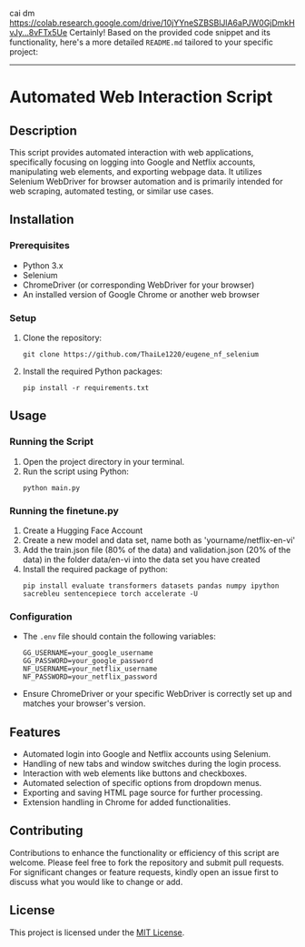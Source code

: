 cai
dm
https://colab.research.google.com/drive/10jYYneSZBSBlJlA6aPJW0GjDmkHvJy...8vFTx5Ue
Certainly! Based on the provided code snippet and its functionality, here's a more detailed `README.md` tailored to your specific project:

---

# Automated Web Interaction Script

## Description
This script provides automated interaction with web applications, specifically focusing on logging into Google and Netflix accounts, manipulating web elements, and exporting webpage data. It utilizes Selenium WebDriver for browser automation and is primarily intended for web scraping, automated testing, or similar use cases.

## Installation

### Prerequisites
- Python 3.x
- Selenium
- ChromeDriver (or corresponding WebDriver for your browser)
- An installed version of Google Chrome or another web browser

### Setup
1. Clone the repository:
   ```
   git clone https://github.com/ThaiLe1220/eugene_nf_selenium
   ```
2. Install the required Python packages:
   ```
   pip install -r requirements.txt
   ```

## Usage

### Running the Script
1. Open the project directory in your terminal.
2. Run the script using Python:
   ```
   python main.py
   ```

### Running the finetune.py
1. Create a Hugging Face Account
2. Create a new model and data set, name both as 'yourname/netflix-en-vi'
3. Add the train.json file (80% of the data) and validation.json (20% of the data) in the folder data/en-vi into the data set you have created
4. Install the required package of python: 
   ```
   pip install evaluate transformers datasets pandas numpy ipython sacrebleu sentencepiece torch accelerate -U 
   ```

### Configuration
- The `.env` file should contain the following variables:
  ```
  GG_USERNAME=your_google_username
  GG_PASSWORD=your_google_password
  NF_USERNAME=your_netflix_username
  NF_PASSWORD=your_netflix_password

- Ensure ChromeDriver or your specific WebDriver is correctly set up and matches your browser's version.

## Features
- Automated login into Google and Netflix accounts using Selenium.
- Handling of new tabs and window switches during the login process.
- Interaction with web elements like buttons and checkboxes.
- Automated selection of specific options from dropdown menus.
- Exporting and saving HTML page source for further processing.
- Extension handling in Chrome for added functionalities.

## Contributing
Contributions to enhance the functionality or efficiency of this script are welcome. Please feel free to fork the repository and submit pull requests. For significant changes or feature requests, kindly open an issue first to discuss what you would like to change or add.

## License
This project is licensed under the [MIT License](https://choosealicense.com/licenses/mit/).
